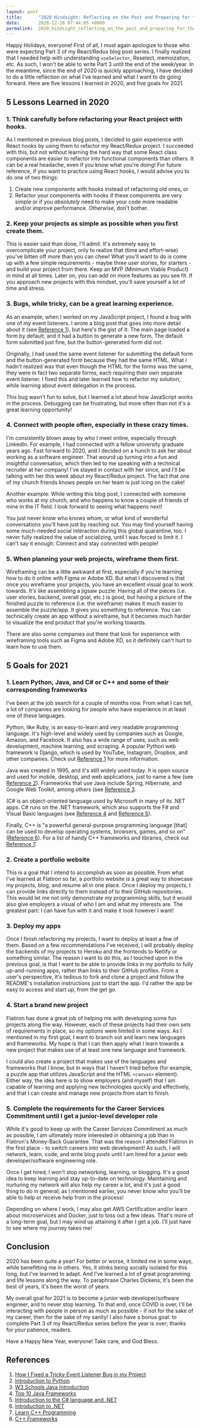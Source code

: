 ```yaml
---
layout: post
title:      "2020 Hindsight: Reflecting on the Past and Preparing for the Future"
date:       2020-12-28 07:44:05 +0000
permalink:  2020_hindsight_reflecting_on_the_past_and_preparing_for_the_future
---
```


Happy Holidays, everyone! First of all, I must again apologize to those who were expecting Part 3 of my React/Redux blog post series. I finally realized that I needed help with understanding `useSelector`, Reselect, memoization, etc. As such, I won't be able to write Part 3 until the end of the week/year. In the meantime, since the end of 2020 is quickly approaching, I have decided to do a little reflection on what I've learned and what I want to do going forward. Here are five lessons I learned in 2020, and five goals for 2021.

## 5 Lessons Learned in 2020

### 1. Think carefully before refactoring your React project with hooks.

As I mentioned in previous blog posts, I decided to gain experience with React hooks by using them to refactor my React/Redux project. I succeeded with this, but not without learning the hard way that some React class components are easier to refactor into functional components than others. It can be a real headache, even if you know what you're doing! For future reference, if you want to practice using React hooks, I would advise you to do one of two things:

1. Create new components with hooks instead of refactoring old ones, or
2. Refactor your components with hooks if these components are very simple or if you *absolutely* need to make your code more readable and/or improve performance. Otherwise, don't bother.

### 2. Keep your projects as simple as possible when you first create them.

This is easier said than done, I'll admit. It's extremely easy to overcomplicate your project, only to realize that (time and effort-wise) you've bitten off more than you can chew! What you'll want to do is come up with a few simple requirements - maybe three user stories, for starters - and build your project from there. Keep an MVP (Minimum Viable Product) in mind at all times. Later on, you can add on more features as you see fit. If you approach new projects with this mindset, you'll save yourself a lot of time and stress.

### 3. Bugs, while tricky, can be a great learning experience.

As an example, when I worked on my JavaScript project, I found a bug with one of my event listeners. I wrote a blog post that goes into more detail about it (see [Reference 1](https://stevendcrouse.com/how_i_fixed_a_tricky_event_listener_bug_in_my_project)), but here's the gist of it: The main page loaded a form by default, and it had a button to generate a new form. The default form submitted just fine, but the button-generated form did *not*.

Originally, I had used the same event listener for submitting the default form and the button-generated form because they had the same HTML. What I hadn't realized was that even though the HTML for the forms was the same, they were in fact two separate forms, each requiring their own separate event listener. I fixed this and later learned how to refactor my solution, while learning about event delegation in the process.

This bug wasn't fun to solve, but I learned a lot about how JavaScript works in the process. Debugging can be frustrating, but more often than not it's a great learning opportunity!

### 4. Connect with people often, especially in these crazy times.

I'm consistently blown away by who I meet online, especially through LinkedIn. For example, I had connected with a fellow university graduate years ago. Fast forward to 2020, and I decided on a hunch to ask her about working as a software engineer. That wound up turning into a fun and insightful conversation, which then led to me speaking with a technical recruiter at her company! I've stayed in contact with her since, and I'll be talking with her this week about my React/Redux project. The fact that one of my church friends knows people on her team is just icing on the cake!

Another example: While writing this blog post, I connected with someone who works at my church, and who happens to know a couple of friends of mine in the IT field. I look forward to seeing what happens next!

You just never know who knows whom, or what kind of wonderful conversations you'll have just by reaching out. You may find yourself having some much-needed social interaction during this global quarantine, too. I never fully realized the value of socializing, until I was forced to limit it. I can't say it enough: Connect and stay connected with people!

### 5. When planning your web projects, wireframe them first.

Wireframing can be a little awkward at first, especially if you're learning how to do it online with Figma or Adobe XD. But what I discovered is that once you wireframe your projects, you have an excellent visual goal to work towards. It's like assembling a jigsaw puzzle: Having all of the pieces (i.e. user stories, backend, overall goal, etc.) is good, but having a picture of the finished puzzle to reference (i.e. the wireframe) makes it much easier to assemble the puzzle/app. It gives you something to reference. You can technically create an app without a wireframe, but it becomes much harder to visualize the end product that you're working towards.

There are also some companies out there that look for experience with wireframing tools such as Figma and Adobe XD, so it definitely can't hurt to learn how to use them.

## 5 Goals for 2021

### 1. Learn Python, Java, and C# or C++ and some of their corresponding frameworks

I've been at the job search for a couple of months now. From what I can tell, a lot of companies are looking for people who have experience in at least one of these languages.

Python, like Ruby, is an easy-to-learn and very readable programming language. It's high-level and widely used by companies such as Google, Amazon, and Facebook. It also has a wide range of uses, such as web development, machine learning, and scraping. A popular Python web framework is Django, which is used by YouTube, Instagram, Dropbox, and other companies. Check out [Reference 1](https://www.geeksforgeeks.org/python-programming-language/?ref=lbp) for more information.

Java was created in 1995, and it's still widely used today. It is open source and used for mobile, desktop, and web applications, just to name a few (see [Reference 2](https://www.w3schools.com/java/java_intro.asp)). Frameworks that use Java include Spring, Hibernate, and Google Web Toolkit, among others (see [Reference 3](https://www.edureka.co/blog/java-frameworks/).

(C# is an object-oriented language used by Microsoft in many of its .NET apps. C# runs on the .NET framework, which also supports the F# and Visual Basic languages (see [Reference 4](https://docs.microsoft.com/en-us/dotnet/csharp/getting-started/) and [Reference 5](https://docs.microsoft.com/en-us/dotnet/core/introduction)).

Finally, C++ is "a powerful general-purpose programming language [that] can be used to develop operating systems, browsers, games, and so on" ([Reference 6](https://www.programiz.com/cpp-programming)). For a list of handy C++ frameworks and libraries, check out [Reference 7](https://github.com/fffaraz/awesome-cpp#frameworks).

### 2. Create a portfolio website

This is a goal that I intend to accomplish as soon as possible. From what I've learned at Flatiron so far, a portfolio website is a great way to showcase my projects, blog, and resume all in one place. Once I deploy my projects, I can provide links directly to them instead of to their GitHub repositories. This would let me not only demonstrate my programming skills, but it would also give employers a visual of who I am and what my interests are. The greatest part: I can have fun with it and make it look however I want!

### 3. Deploy my apps

Once I finish refactoring my projects, I want to deploy at least a few of them. Based on a few recommendations I've received, I will probably deploy the backends of my projects to Heroku and the frontends to Netlify or something similar. The reason I want to do this, as I touched upon in the previous goal, is that I want to be able to provide links in my portfolio to fully up-and-running apps, rather than links to their GitHub profiles. From a user's perspective, it's tedious to fork and clone a project and follow the README's installation instructions just to start the app. I'd rather the app be easy to access and start up, from the get go.

### 4. Start a brand new project

Flatiron has done a great job of helping me with developing some fun projects along the way. However, each of these projects had their own sets of requirements in place, so my options were limited in some ways. As I mentioned in my first goal, I want to branch out and learn new languages and frameworks. My hope is that I can then apply what I learn towards a new project that makes use of at least one new language and framework. 

I could also create a project that makes use of the languages and frameworks that I know, but in ways that I haven't tried before (for example, a puzzle app that utilizes JavaScript and the HTML `<canvas>` element). Either way, the idea here is to show employers (and myself) that I am capable of learning and applying new technologies quickly and effectively, and that I can create and manage new projects from start to finish.

### 5. Complete the requirements for the Career Services Commitment until I get a junior-level developer role

While it's good to keep up with the Career Services Commitment as much as possible, I am ultimately more interested in obtaining a job than in Flatiron's Money-Back Guarantee. That was the reason I attended Flatiron in the first place - to switch careers into web development! As such, I will network, learn, code, and write blog posts until I am hired for a junior web developer/software engineering role.

Once I get hired, I won't stop networking, learning, or blogging. It's a good idea to keep learning and stay up-to-date on technology. Maintaining and nurturing my network will also help my career a lot, and it's just a good thing to do in general; as I mentioned earlier, you never know who you'll be able to help or receive help from in the process!

Depending on where I work, I may also get AWS Certification and/or learn about microservices and Docker, just to toss out a few ideas. That's more of a long-term goal, but I may wind up attaining it after I get a job. I'll just have to see where my journey takes me!

## Conclusion

2020 has been quite a year! For better or worse, it limited me in some ways, while benefitting me in others. Yes, it stinks being socially isolated for this long, but I've learned to adapt. And I've learned a lot of great programming and life lessons along the way. To paraphrase Charles Dickens, it's been the best of years, it's been the worst of years.

My overall goal for 2021 is to become a junior web developer/software engineer, and to never stop learning. To that end, once COVID is over, I'll be interacting with people in person as much as possible - if not for the sake of my career, then for the sake of my sanity! I also have a bonus goal: to complete Part 3 of my React/Redux series before the year is over; thanks for your patience, readers.

Have a Happy New Year, everyone! Take care, and God Bless.

## References

1. [How I Fixed a Tricky Event Listener Bug in my Project](https://stevendcrouse.com/how_i_fixed_a_tricky_event_listener_bug_in_my_project)
2. [Introduction to Python](https://www.geeksforgeeks.org/python-programming-language/?ref=lbp)
3. [W3 Schools Java Introduction](https://www.w3schools.com/java/java_intro.asp)
4. [Top 10 Java Frameworks](https://www.edureka.co/blog/java-frameworks/)
5. [Introduction to the C# language and .NET](https://docs.microsoft.com/en-us/dotnet/csharp/getting-started/)
6. [Introduction to .NET](https://docs.microsoft.com/en-us/dotnet/core/introduction)
7. [Learn C++ Programming](https://www.programiz.com/cpp-programming)
8. [C++ Frameworks](https://github.com/fffaraz/awesome-cpp#frameworks)

